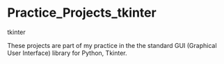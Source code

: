 # Practice_Projects_tkinter
tkinter

These projects are part of my practice in the the standard GUI (Graphical User Interface) library for Python, Tkinter.
